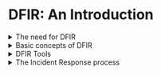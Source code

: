 # DFIR: An Introduction



<details>
  <summary>The need for DFIR</summary>



# 🔍 What is DFIR?

**DFIR** هي اختصار لـ **Digital Forensics and Incident Response**، وتركز على تحليل الأدلة الرقمية والاستجابة للحوادث الأمنية.

---

## 🧠 ما هو DFIR؟

DFIR هو مجال يدمج بين:
- **التحقيق الجنائي الرقمي (Digital Forensics):** جمع وتحليل الأدلة من أجهزة الكمبيوتر والهواتف وأجهزة التخزين.
- **الاستجابة للحوادث (Incident Response):** التعامل مع الحوادث الأمنية، تحديد حجم الضرر، وإعادة النظام لحالته الأصلية.

---

## ❗ لماذا نحتاج إلى DFIR؟

DFIR يساعد فرق الأمن السيبراني في:
- 📌 كشف نشاطات المهاجم وتمييزها عن الإنذارات الكاذبة.
- 🚫 إزالة وجود المهاجم بالكامل من الشبكة.
- 🕒 تحديد مدة وحجم الاختراق.
- 🛡️ معرفة الثغرات التي سمحت بالاختراق لتفاديها مستقبلًا.
- 🧠 فهم سلوك المهاجم لاتخاذ تدابير استباقية.
- 🌐 مشاركة معلومات الهجوم مع مجتمع الأمن السيبراني.

---

## 👨‍💻 من يعمل في DFIR؟

يتطلب المجال مهارات من تخصصين:

### 1. Digital Forensics
- خبراء في تتبع الأدلة الرقمية داخل الأجهزة.
  
### 2. Incident Response
- خبراء في الأمن السيبراني يستخدمون الأدلة لتفسير الحوادث الأمنية.

> 💡 محترفو DFIR يجمعون بين كلا التخصصين، ويستخدمون الأدلة لتوجيه الاستجابة الأمنية والتحقيقات بشكل متكامل.

---





  
</details>









<details>
  <summary>Basic concepts of DFIR</summary>


# 📚 DFIR Concepts Overview

بعد التعرف على ماهية DFIR وأهميته، إليك أهم المفاهيم الأساسية المرتبطة به:

---

## 🧩 Artifacts (القطع الرقمية/الأدلة)

- **التعريف:** قطع من الأدلة الرقمية تُشير إلى نشاط حدث على النظام.
- **أمثلة:** سجل في الـ Windows Registry يوضح بقاء المهاجم.
- **أماكن جمعها:** من الملفات، الذاكرة (RAM)، أو نشاط الشبكة.
- **أنظمة مستهدفة:**
  - 🪟 **Windows:** تُستخدم غالبًا كنقاط نهاية أو خوادم مثل Active Directory.
  - 🐧 **Linux:** تُستخدم كخوادم (Web, DB, إلخ).

---

## 🛡️ Evidence Preservation (حفظ الأدلة)

- **الهدف:** منع التلاعب أو تلف الأدلة الأصلية.
- **الطريقة:**
  1. جمع الأدلة.
  2. تفعيل وضع الحماية من الكتابة (Write-protect).
  3. إنشاء **نسخة للعمل عليها** دون المساس بالأصل.
  4. إمكانية الرجوع للأصل عند فساد النسخة.

---

## 📦 Chain of Custody (سلسلة الحيازة)

- **الهدف:** ضمان أن الأدلة لم تُلمس أو تُغير من شخص غير مخوّل.
- **أهمية:** إذا تم كسر سلسلة الحيازة، قد تُصبح الأدلة غير موثوقة.
- **مثال:** لا يُسمح لأي شخص غير مختص بلمس صورة القرص الصلب (Disk Image).

---

## ⚡ Order of Volatility (ترتيب زوال البيانات)

- **المقصود:** بعض الأدلة تُفقد بسرعة (volatile)، وبعضها يدوم.
- **ترتيب الأولوية عند الجمع:**
  1. 🧠 **RAM** (تفقد عند إيقاف الجهاز)
  2. 💽 **القرص الصلب** (يبقى بعد إيقاف التشغيل)
- **القاعدة:** ابدأ بالأدلة الأكثر زوالًا ثم الأقل.

---

## 📅 Timeline Creation (إنشاء الخط الزمني)

- **الهدف:** عرض الأنشطة بترتيب زمني لفهم كيف وقع الحادث.
- **الفائدة:**
  - رؤية متكاملة من الأدلة المختلفة.
  - تحديد النقاط الحرجة في الهجوم.
  - تبسيط سرد القصة الأمنية.

---

> ✅ **ممارسة عملية**: اضغط على "View Site" لبدء تدريب على إنشاء الخط الزمني من الأدلة الرقمية.




<img width="927" height="442" alt="image" src="https://github.com/user-attachments/assets/24a01827-5074-48f9-8000-d124f16ebd1a" />




  
</details>



<details>
  <summary>DFIR Tools</summary>




# 🛠️ أهم أدوات DFIR (التحليل الجنائي الرقمي والاستجابة للحوادث)

الأدوات في هذا المجال تساعد المحققين الرقميين في تحليل الأدلة، جمعها، وإنشاء جداول زمنية دقيقة للهجمات. فيما يلي نظرة على أبرز هذه الأدوات:

---

## 🧑‍💻 Eric Zimmerman's Tools

- **نبذة**: باحث أمني قام بتطوير مجموعة أدوات قوية لتحليل نظام Windows.
- **الوظائف**:
  - تحليل الريجيستري.
  - تحليل الملفات.
  - تحليل الجداول الزمنية.
- 🧭 **للتعلم العملي**:
  - TryHackMe: [Windows Forensics 1](https://tryhackme.com/room/windowsforensics1)
  - TryHackMe: [Windows Forensics 2](https://tryhackme.com/room/windowsforensics2)

---

## ⚙️ KAPE (Kroll Artifact Parser and Extractor)

- **المطور**: Eric Zimmerman
- **الوظيفة**:
  - جمع وتحليل الأدلة تلقائيًا.
  - إنشاء timeline للهجمات بسهولة.
- 🧭 **للتعلم العملي**: TryHackMe: [KAPE Room](https://tryhackme.com/room/kape)

---

## 🧪 Autopsy

- **نبذة**: منصة مفتوحة المصدر لتحليل الأدلة الرقمية.
- **الاستخدامات**:
  - تحليل الأقراص الصلبة، الهواتف المحمولة، والأجهزة القابلة للإزالة.
  - دعم إضافات (Plugins) لتسريع استخراج البيانات.
- 🧭 **للتعلم العملي**: TryHackMe: [Autopsy Room](https://tryhackme.com/room/autopsy)

---

## 🧠 Volatility

- **الوظيفة**: تحليل ذاكرة النظام (RAM) للأنظمة Windows وLinux.
- **الاستخدام**: استخراج العمليات النشطة، الشبكات، الموديلات، وغيرها.
- 🧭 **للتعلم العملي**: TryHackMe: [Volatility Room](https://tryhackme.com/room/volatility)

---

## 🔥 Redline

- **المطور**: FireEye
- **الاستخدام**: جمع بيانات جنائية من الأنظمة وتحليلها.
- **الوظائف**:
  - جمع العمليات، الشبكات، DLLs، إلخ.
- 🧭 **للتعلم العملي**: TryHackMe: [Redline Room](https://tryhackme.com/room/redline)

---

## 🦖 Velociraptor

- **الوظيفة**: منصة متقدمة لمراقبة نقاط النهاية والاستجابة للحوادث.
- **المميزات**:
  - مفتوح المصدر.
  - قوي في تحليل النظام والملفات الحية.
- 🧭 **للتعلم العملي**: TryHackMe: [Velociraptor Room](https://tryhackme.com/room/velociraptor)

---

> 🎯 **ملاحظة**: الأدوات دي قوية جدًا، لكن الأهم هو فهم **خطوات DFIR** نفسها علشان تستخدم الأدوات بشكل صحيح.




  
</details>









<details>
  <summary>The Incident Response process</summary>


# 🚨 Incident Response في DFIR (دليل عملي وفقًا لـ SANS/NIST)

في مجال أمن المعلومات، تلعب **التحليلات الجنائية الرقمية (DFIR)** دورًا أساسيًا في دعم عمليات **الاستجابة للحوادث (Incident Response)**. تم تحديد خطوات الاستجابة من قبل منظمات مثل:

- **NIST** في دليل: SP-800-61
- **SANS** في: Incident Handler's Handbook

## 🔁 المقارنة بين SANS و NIST

| المرحلة            | SANS       | NIST                          |
|---------------------|------------|-------------------------------|
| التحضير            | Preparation| Preparation                   |
| تحديد الحادث       | Identification | Detection and Analysis   |
| الاحتواء           | Containment| Containment                   |
| الاستئصال          | Eradication| Eradication                   |
| الاستعادة          | Recovery   | Recovery                      |
| التعلم من الدرس     | Lessons Learned | Post-incident Activity     |

---

## 🔠 خطوات SANS (PICERL)



<img width="1400" height="117" alt="image" src="https://github.com/user-attachments/assets/4b5bff28-8138-40a1-8a8b-fe1a4d4e3506" />




### 🧰 1. Preparation (التحضير)

- تجهيز الفريق والأدوات والبنية التحتية للتعامل مع الحوادث.
- يشمل:
  - سياسات أمنية واضحة.
  - إجراءات استجابة محددة مسبقًا.
  - تدريب الفريق على التعامل مع الحوادث.

---

### 🔎 2. Identification (تحديد الحادث)

- التعرف على وجود حادث عبر مؤشرات (Indicators).
- التحقق من التنبيهات وتحليل الـ False Positives.
- التواصل مع أصحاب العلاقة وتوثيق الحدث.

---

### 🔒 3. Containment (الاحتواء)

- الحد من انتشار وتأثير الحادث.
- يشمل احتواء قصير المدى (مثل فصل الجهاز المتأثر) وطويل المدى (مثل تحديث الأنظمة).
- يتم الاستناد إلى التحليل الجنائي لتحديد الخطوات الأمثل.

---

### 🧹 4. Eradication (الاستئصال)

- إزالة المهاجم من الشبكة نهائيًا.
- التأكد من غلق مدخلات التهديد (مثل Backdoors أو ثغرات استُغلت).
- التحقق من عدم وجود آثار خبيثة في النظام.

---

### 🔁 5. Recovery (الاستعادة)

- إعادة الخدمات إلى وضعها الطبيعي.
- اختبار الأنظمة المتأثرة بعد التنظيف.
- مراقبة إضافية لضمان عدم حدوث اختراق جديد.

---

### 🧠 6. Lessons Learned (التعلم من الحادث)

- توثيق ما حدث، كيفية الاستجابة، وما تم اكتشافه.
- عقد اجتماع مع الفريق لمراجعة الإجراءات.
- تحديث خطط الطوارئ والبنية الأمنية لتجنب حوادث مستقبلية مماثلة.

---

> 📌 **ملحوظة**: على الرغم من أن SANS و NIST يستخدمان تسميات مختلفة، فإن الخطوات والمبادئ هي نفسها تقريبًا. استخدام اختصار **PICERL** يساعد على تذكر الترتيب بسهولة.



  
</details>



















